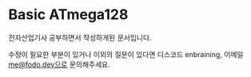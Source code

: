 # Basic ATmega128

전자산업기사 공부하면서 작성하게된 문서입니다.

수정이 필요한 부분이 있거나 이외의 질문이 있다면 디스코드 enbraining, 이메일 me@fodo.dev으로 문의해주세요.
